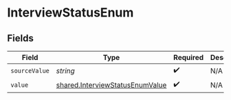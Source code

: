 # InterviewStatusEnum


## Fields

| Field                                                                                     | Type                                                                                      | Required                                                                                  | Description                                                                               |
| ----------------------------------------------------------------------------------------- | ----------------------------------------------------------------------------------------- | ----------------------------------------------------------------------------------------- | ----------------------------------------------------------------------------------------- |
| `sourceValue`                                                                             | *string*                                                                                  | :heavy_check_mark:                                                                        | N/A                                                                                       |
| `value`                                                                                   | [shared.InterviewStatusEnumValue](../../../sdk/models/shared/interviewstatusenumvalue.md) | :heavy_check_mark:                                                                        | N/A                                                                                       |